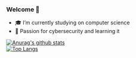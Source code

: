 ### Welcome 👋

- 🎓 I’m currently studying on computer science
- 🌱 Passion for cybersecurity and learning it


[![Anurag's github stats](https://github-readme-stats.vercel.app/api?username=Loqiu971&theme=dracula)](https://github.com/Loqiu971/github-readme-stats)  
[![Top Langs](https://github-readme-stats.vercel.app/api/top-langs/?username=Loqiu971&layout=compact&theme=dracula)](https://github.com/Loqiu971/github-readme-stats)